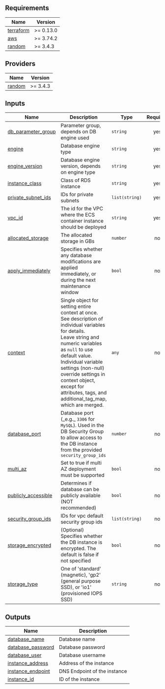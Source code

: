 <!-- BEGIN_TF_DOCS -->
## Requirements

| Name | Version |
|------|---------|
| <a name="requirement_terraform"></a> [terraform](#requirement\_terraform) | >= 0.13.0 |
| <a name="requirement_aws"></a> [aws](#requirement\_aws) | >= 3.74.2 |
| <a name="requirement_random"></a> [random](#requirement\_random) | >= 3.4.3 |

## Providers

| Name | Version |
|------|---------|
| <a name="provider_random"></a> [random](#provider\_random) | >= 3.4.3 |

## Inputs

| Name | Description | Type | Required |
|------|-------------|------|:--------:|
| <a name="input_db_parameter_group"></a> [db\_parameter\_group](#input\_db\_parameter\_group) | Parameter group, depends on DB engine used | `string` | yes |
| <a name="input_engine"></a> [engine](#input\_engine) | Database engine type | `string` | yes |
| <a name="input_engine_version"></a> [engine\_version](#input\_engine\_version) | Database engine version, depends on engine type | `string` | yes |
| <a name="input_instance_class"></a> [instance\_class](#input\_instance\_class) | Class of RDS instance | `string` | yes |
| <a name="input_private_subnet_ids"></a> [private\_subnet\_ids](#input\_private\_subnet\_ids) | IDs for private subnets | `list(string)` | yes |
| <a name="input_vpc_id"></a> [vpc\_id](#input\_vpc\_id) | The id for the VPC where the ECS container instance should be deployed | `string` | yes |
| <a name="input_allocated_storage"></a> [allocated\_storage](#input\_allocated\_storage) | The allocated storage in GBs | `number` | no |
| <a name="input_apply_immediately"></a> [apply\_immediately](#input\_apply\_immediately) | Specifies whether any database modifications are applied immediately, or during the next maintenance window | `bool` | no |
| <a name="input_context"></a> [context](#input\_context) | Single object for setting entire context at once.<br>See description of individual variables for details.<br>Leave string and numeric variables as `null` to use default value.<br>Individual variable settings (non-null) override settings in context object,<br>except for attributes, tags, and additional\_tag\_map, which are merged. | `any` | no |
| <a name="input_database_port"></a> [database\_port](#input\_database\_port) | Database port (\_e.g.\_ `3306` for `MySQL`). Used in the DB Security Group to allow access to the DB instance from the provided `security_group_ids` | `number` | no |
| <a name="input_multi_az"></a> [multi\_az](#input\_multi\_az) | Set to true if multi AZ deployment must be supported | `bool` | no |
| <a name="input_publicly_accessible"></a> [publicly\_accessible](#input\_publicly\_accessible) | Determines if database can be publicly available (NOT recommended) | `bool` | no |
| <a name="input_security_group_ids"></a> [security\_group\_ids](#input\_security\_group\_ids) | IDs for vpc default security group ids | `list(string)` | no |
| <a name="input_storage_encrypted"></a> [storage\_encrypted](#input\_storage\_encrypted) | (Optional) Specifies whether the DB instance is encrypted. The default is false if not specified | `bool` | no |
| <a name="input_storage_type"></a> [storage\_type](#input\_storage\_type) | One of 'standard' (magnetic), 'gp2' (general purpose SSD), or 'io1' (provisioned IOPS SSD) | `string` | no |

## Outputs

| Name | Description |
|------|-------------|
| <a name="output_database_name"></a> [database\_name](#output\_database\_name) | Database name |
| <a name="output_database_password"></a> [database\_password](#output\_database\_password) | Database password |
| <a name="output_database_user"></a> [database\_user](#output\_database\_user) | Database username |
| <a name="output_instance_address"></a> [instance\_address](#output\_instance\_address) | Address of the instance |
| <a name="output_instance_endpoint"></a> [instance\_endpoint](#output\_instance\_endpoint) | DNS Endpoint of the instance |
| <a name="output_instance_id"></a> [instance\_id](#output\_instance\_id) | ID of the instance |
<!-- END_TF_DOCS -->